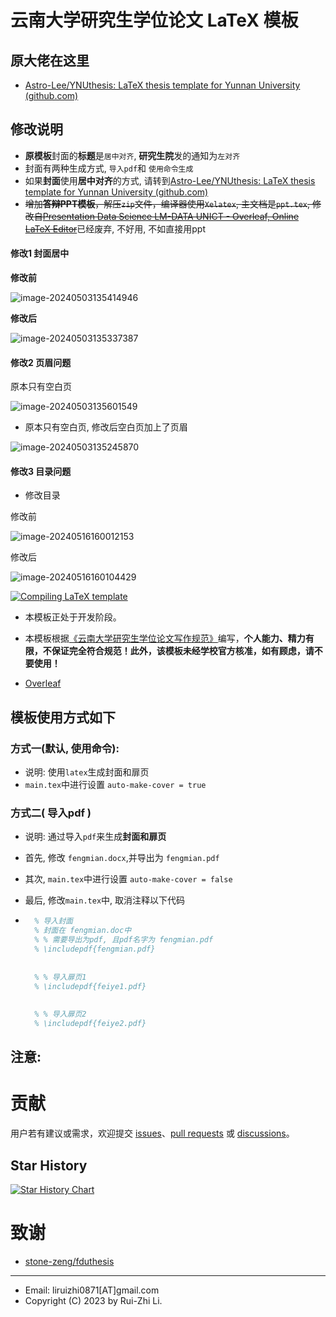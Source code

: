 # 云南大学研究生学位论文 LaTeX 模板



## 原大佬在这里

- [Astro-Lee/YNUthesis: LaTeX thesis template for Yunnan University (github.com)](https://github.com/Astro-Lee/YNUthesis)

    

## 修改说明 

- **原模板**封面的**标题**是`居中对齐`, **研究生院**发的通知为`左对齐`
- 封面有两种生成方式, `导入pdf`和 `使用命令生成`
- 如果**封面**使用**居中对齐**的方式, 请转到[Astro-Lee/YNUthesis: LaTeX thesis template for Yunnan University (github.com)](https://github.com/Astro-Lee/YNUthesis)
- ~~增加**答辩PPT模板**，解压`zip`文件，编译器使用`Xelatex`, 主文档是`ppt.tex`, 修改自[Presentation Data Science LM-DATA UNICT - Overleaf, Online LaTeX Editor](https://www.overleaf.com/latex/templates/presentation-data-science-lm-data-unict/gfqjwvrwsghp)~~已经废弃, 不好用, 不如直接用ppt



#### 修改1 封面居中

**修改前**

![image-20240503135414946](assets/image-20240503135414946.png)

**修改后**

![image-20240503135337387](assets/image-20240503135337387.png)



#### 修改2 页眉问题

原本只有空白页

![image-20240503135601549](assets/image-20240503135601549.png)

- 原本只有空白页, 修改后空白页加上了页眉

![image-20240503135245870](assets/image-20240503135245870.png)





#### 修改3 目录问题

- 修改目录

修改前

![image-20240516160012153](assets/image-20240516160012153.png)

修改后

![image-20240516160104429](assets/image-20240516160104429.png)







[![Compiling LaTeX template](https://github.com/Astro-Lee/YNUthesis/actions/workflows/Compiling%20LaTeX%20template.yml/badge.svg)](https://github.com/Astro-Lee/YNUthesis/actions/workflows/Compiling%20LaTeX%20template.yml)

- 本模板正处于开发阶段。

- 本模板根据[《云南大学研究生学位论文写作规范》](http://www.grs.ynu.edu.cn/info/1037/1540.htm)编写，**个人能力、精力有限，不保证完全符合规范！此外，该模板未经学校官方核准，如有顾虑，请不要使用！**

- [Overleaf](https://cn.overleaf.com/latex/templates?q=%E4%BA%91%E5%8D%97%E5%A4%A7%E5%AD%A6)



## 模板使用方式如下

### 方式一(默认, 使用命令):

- 说明: 使用`latex`生成封面和扉页
- `main.tex`中进行设置 `auto-make-cover = true`





### 方式二(  导入pdf )

- 说明: 通过导入`pdf`来生成**封面和扉页**

- 首先, 修改 `fengmian.docx`,并导出为 `fengmian.pdf`

- 其次, `main.tex`中进行设置 `auto-make-cover = false`

- 最后, 修改`main.tex`中, 取消注释以下代码

- ```tex
    % 导入封面
    % 封面在 fengmian.doc中
    % % 需要导出为pdf, 且pdf名字为 fengmian.pdf
    % \includepdf{fengmian.pdf}
    
    
    % % 导入扉页1
    % \includepdf{feiye1.pdf}
    
    
    % % 导入扉页2
    % \includepdf{feiye2.pdf}
    ```

    







## 注意:

# 贡献

用户若有建议或需求，欢迎提交 [issues](https://github.com/Astro-Lee/YNUthesis/issues)、[pull requests](https://github.com/Astro-Lee/YNUthesis/pulls) 或 [discussions](https://github.com/Astro-Lee/YNUthesis/discussions)。

## Star History

[![Star History Chart](https://api.star-history.com/svg?repos=Astro-Lee/YNU-thesis-bachelor,Astro-Lee/YNUthesis&type=Date)](https://star-history.com/#Astro-Lee/YNU-thesis-bachelor&Astro-Lee/YNUthesis&Date)

# 致谢
- [stone-zeng/fduthesis](https://github.com/stone-zeng/fduthesis)
---
- Email: liruizhi0871[AT]gmail.com
- Copyright (C) 2023 by Rui-Zhi Li.
